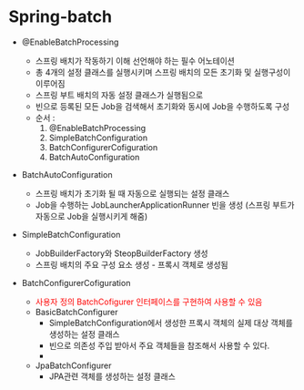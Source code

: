 # Spring-batch
+ @EnableBatchProcessing
    + 스프링 배치가 작동하기 이해 선언해야 하는 필수 어노테이션
    + 총 4개의 설정 클래스를 실행시키며 스프링 배치의 모든 초기화 및 실행구성이 이루어짐
    + 스프링 부트 배치의 자동 설정 클래스가 실행됨으로
    + 빈으로 등록된 모든 Job을 검색해서 초기화와 동시에 Job을 수행하도록 구성
    + 순서 :
        1. @EnableBatchProcessing
        2. SimpleBatchConfiguration
        3. BatchConfigurerCofiguration
        4. BatchAutoConfiguration


+ BatchAutoConfiguration
    + 스프링 배치가 초기화 될 때 자동으로 실행되는 설정 클래스
    + Job을 수행하는 JobLauncherApplicationRunner 빈을 생성 (스프링 부트가 자동으로 Job을 실행시키게 해줌)


+ SimpleBatchConfiguration
    + JobBuilderFactory와 SteopBuilderFactory 생성
    + 스프링 배치의 주요 구성 요소 생성 - 프록시 객체로 생성됨


+ BatchConfigurerCofiguration
    + <span style="color:red">사용자 정의 BatchCofigurer 인터페이스를 구현하여 사용할 수 있음</span>
    + BasicBatchConfigurer
        + SimpleBatchConfiguration에서 생성한 프록시 객체의 실제 대상 객체를 생성하는 설정 클래스
        + 빈으로 의존성 주입 받아서 주요 객체들을 참조해서 사용할 수 있다.
        +
    + JpaBatchConfigurer
        + JPA관련 객체를 생성하는 설정 클래스